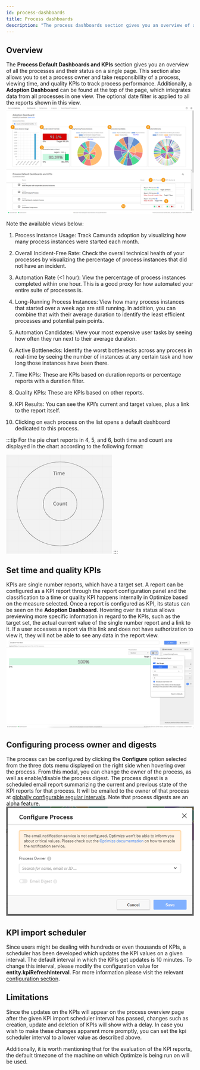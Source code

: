 ```yaml
---
id: process-dashboards
title: Process dashboards
description: "The process dashboards section gives you an overview of all the processes and their status on a single page."
---
```


## Overview

The **Process Default Dashboards and KPIs** section gives you an overview of all the processes and their status on a single page.
This section also allows you to set a process owner and take responsibility of a process, viewing time, and quality KPIs to track process performance. Additionally, a **Adoption Dashboard** can be found at the top of the page, which integrates data from all processes in one view. The optional date filter is applied to all the reports shown in this view.
![Processes page](./img/processOverview.png)

Note the available views below:

1. Process Instance Usage: Track Camunda adoption by visualizing how many process instances were started each month.

2. Overall Incident-Free Rate: Check the overall technical health of your processes by visualizing the percentage of process instances that did not have an incident.

3. Automation Rate (<1 hour): View the percentage of process instances completed within one hour. This is a good proxy for how automated your entire suite of processes is.

4. Long-Running Process Instances: View how many process instances that started over a week ago are still running. In addition, you can combine that with their average duration to identify the least efficient processes and potential pain points.

5. Automation Candidates: View your most expensive user tasks by seeing how often they run next to their average duration.

6. Active Bottlenecks: Identify the worst bottlenecks across any process in real-time by seeing the number of instances at any certain task and how long those instances have been there.

7. Time KPIs: These are KPIs based on duration reports or percentage reports with a duration filter.

8. Quality KPIs: These are KPIs based on other reports.

9. KPI Results: You can see the KPI’s current and target values, plus a link to the report itself.

10. Clicking on each process on the list opens a default dashboard dedicated to this process.

:::tip
For the pie chart reports in 4, 5, and 6, both time and count are displayed in the chart according to the following format:

![Pie chart format](./img/pieFormat.png)
:::

## Set time and quality KPIs

KPIs are single number reports, which have a target set. A report can be configured as a KPI report through the report configuration panel and the classification to a time or quality KPI happens internally in Optimize based on the measure selected.
Once a report is configured as KPI, its status can be seen on the **Adoption Dashboard**. Hovering over its status allows previewing more specific information in regard to the KPIs, such as the target set, the actual current value of the single number report and a link to it. If a user accesses a report via this link and does not have authorization to view it, they will not be able to see any data in the report view.
![Set time and quality KPIs](./img/kpiConfiguration.png)

## Configuring process owner and digests

The process can be configured by clicking the **Configure** option selected from the three dots menu displayed on the right side when hovering over the process. From this modal, you can change the owner of the process, as well as enable/disable the process digest. The process digest is a scheduled email report summarizing the current and previous state of the KPI reports for that process. It will be emailed to the owner of that process at [globally configurable regular intervals](/self-managed/optimize-deployment/configuration/system-configuration.md/#digest). Note that process digests are an alpha feature.
![Configure Process](./img/configureProcess.png)

## KPI import scheduler

Since users might be dealing with hundreds or even thousands of KPIs, a scheduler has been developed which updates the KPI values on a given interval. The default interval in which the KPIs get updates is 10 minutes.
To change this interval, please modify the configuration value for **entity.kpiRefreshInterval**. For more information please visit the relevant [configuration section](/self-managed/optimize-deployment/configuration/system-configuration.md).

## Limitations

Since the updates on the KPIs will appear on the process overview page after the given KPI import scheduler interval has passed, changes such as creation, update and deletion of KPIs will show with a delay. In case you wish to make these changes apparent more promptly, you can set the kpi scheduler interval to a lower value as described above.

Additionally, it is worth mentioning that for the evaluation of the KPI reports, the default timezone of the machine on which Optimize is being run on will be used.
